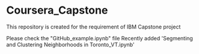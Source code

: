 # Coursera_Capstone
This repository is created for the requirement of IBM Capstone project

Please check the "GitHub_example.ipynb" file
Recently added 'Segmenting and Clustering Neighborhoods in Toronto_VT.ipynb'
